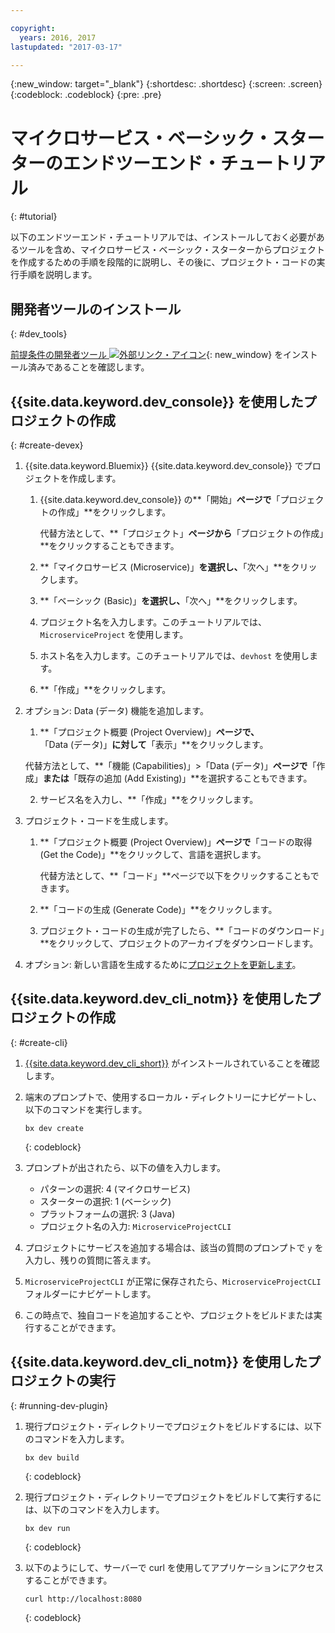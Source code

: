 ```yaml
---

copyright:
  years: 2016, 2017
lastupdated: "2017-03-17"

---
```

{:new_window: target="_blank"}
{:shortdesc: .shortdesc}
{:screen: .screen}
{:codeblock: .codeblock}
{:pre: .pre}

# マイクロサービス・ベーシック・スターターのエンドツーエンド・チュートリアル
{: #tutorial}

以下のエンドツーエンド・チュートリアルでは、インストールしておく必要があるツールを含め、マイクロサービス・ベーシック・スターターからプロジェクトを作成するための手順を段階的に説明し、その後に、プロジェクト・コードの実行手順を説明します。

## 開発者ツールのインストール
{: #dev_tools}

[前提条件の開発者ツール ![外部リンク・アイコン](../icons/launch-glyph.svg "外部リンク・アイコン")](get_code.html#prereq-dev-tools){: new_window} をインストール済みであることを確認します。


## {{site.data.keyword.dev_console}} を使用したプロジェクトの作成
{: #create-devex}

1. {{site.data.keyword.Bluemix}} {{site.data.keyword.dev_console}} でプロジェクトを作成します。

	1. {{site.data.keyword.dev_console}} の**「開始」**ページで**「プロジェクトの作成」**をクリックします。

		代替方法として、**「プロジェクト」**ページから**「プロジェクトの作成」**をクリックすることもできます。

	2. **「マイクロサービス (Microservice)」**を選択し、**「次へ」**をクリックします。

	3. **「ベーシック (Basic)」**を選択し、**「次へ」**をクリックします。

	4. プロジェクト名を入力します。このチュートリアルでは、`MicroserviceProject` を使用します。   

	5. ホスト名を入力します。このチュートリアルでは、`devhost` を使用します。 
   
	6. **「作成」**をクリックします。

2. オプション: Data (データ) 機能を追加します。

	1. **「プロジェクト概要 (Project Overview)」**ページで、**「Data (データ)」**に対して**「表示」**をクリックします。

      代替方法として、**「機能 (Capabilities)」>「Data (データ)」**ページで**「作成」**または**「既存の追加 (Add Existing)」**を選択することもできます。

   2. サービス名を入力し、**「作成」**をクリックします。

3. プロジェクト・コードを生成します。

	1. **「プロジェクト概要 (Project Overview)」**ページで**「コードの取得 (Get the Code)」**をクリックして、言語を選択します。
   
		代替方法として、**「コード」**ページで以下をクリックすることもできます。
      
	2. **「コードの生成 (Generate Code)」**をクリックします。
   
	3. プロジェクト・コードの生成が完了したら、**「コードのダウンロード」**をクリックして、プロジェクトのアーカイブをダウンロードします。

4. オプション: 新しい言語を生成するために[プロジェクトを更新します](project_overview_page.html#update_language)。


## {{site.data.keyword.dev_cli_notm}} を使用したプロジェクトの作成
{: #create-cli}

1. [{{site.data.keyword.dev_cli_short}}](dev_cli.html) がインストールされていることを確認します。

2. 端末のプロンプトで、使用するローカル・ディレクトリーにナビゲートし、以下のコマンドを実行します。
  
	```
	bx dev create
	```
	{: codeblock}

3. プロンプトが出されたら、以下の値を入力します。

	* パターンの選択: 4 (マイクロサービス)
	* スターターの選択: 1 (ベーシック)
	* プラットフォームの選択: 3 (Java)
	* プロジェクト名の入力: `MicroserviceProjectCLI`

4. プロジェクトにサービスを追加する場合は、該当の質問のプロンプトで `y` を入力し、残りの質問に答えます。

5. `MicroserviceProjectCLI` が正常に保存されたら、`MicroserviceProjectCLI` フォルダーにナビゲートします。

6. この時点で、独自コードを追加することや、プロジェクトをビルドまたは実行することができます。
 
 
## {{site.data.keyword.dev_cli_notm}} を使用したプロジェクトの実行
{: #running-dev-plugin}

1. 現行プロジェクト・ディレクトリーでプロジェクトをビルドするには、以下のコマンドを入力します。

	```
	bx dev build
	```     
	{: codeblock}

2. 現行プロジェクト・ディレクトリーでプロジェクトをビルドして実行するには、以下のコマンドを入力します。

	```
	bx dev run
	```
	{: codeblock}	

3. 以下のようにして、サーバーで curl を使用してアプリケーションにアクセスすることができます。

	```
	curl http://localhost:8080	
	```
	{: codeblock}
